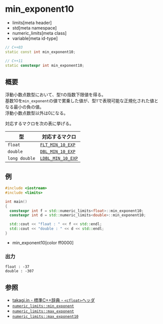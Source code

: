 # min_exponent10
* limits[meta header]
* std[meta namespace]
* numeric_limits[meta class]
* variable[meta id-type]

```cpp
// C++03
static const int min_exponent10;

// C++11
static constexpr int min_exponent10;
```

## 概要
浮動小数点数型において、型`T`の指数下限値を得る。  
基数10を`min_exponent`の値で累乗した値が、型`T`で表現可能な正規化された値となる最小の負の値。  
浮動小数点数型以外は0になる。  

対応するマクロを次の表に挙げる。

| 型            | 対応するマクロ                                            |
|---------------|-----------------------------------------------------------|
| `float`       | [`FLT_MIN_10_EXP`](/reference/cfloat/flt_min_10_exp.md)   |
| `double`      | [`DBL_MIN_10_EXP`](/reference/cfloat/dbl_min_10_exp.md)   |
| `long double` | [`LDBL_MIN_10_EXP`](/reference/cfloat/ldbl_min_10_exp.md) |


## 例
```cpp example
#include <iostream>
#include <limits>

int main()
{
  constexpr int f = std::numeric_limits<float>::min_exponent10;
  constexpr int d = std::numeric_limits<double>::min_exponent10;

  std::cout << "float : " << f << std::endl;
  std::cout << "double : " << d << std::endl;
}
```
* min_exponent10[color ff0000]

### 出力
```
float : -37
double : -307
```

## 参照
* [takagi.in - 標準C++辞典 - `<cfloat>`ヘッダ](http://takagi.in/modules/bwiki/index.php?%A1%E3cfloat%A1%E4%A5%D8%A5%C3%A5%C0)
* [`numeric_limits::min_exponent`](min_exponent.md)
* [`numeric_limits::max_exponent`](max_exponent.md)
* [`numeric_limits::max_exponent10`](max_exponent10.md)


